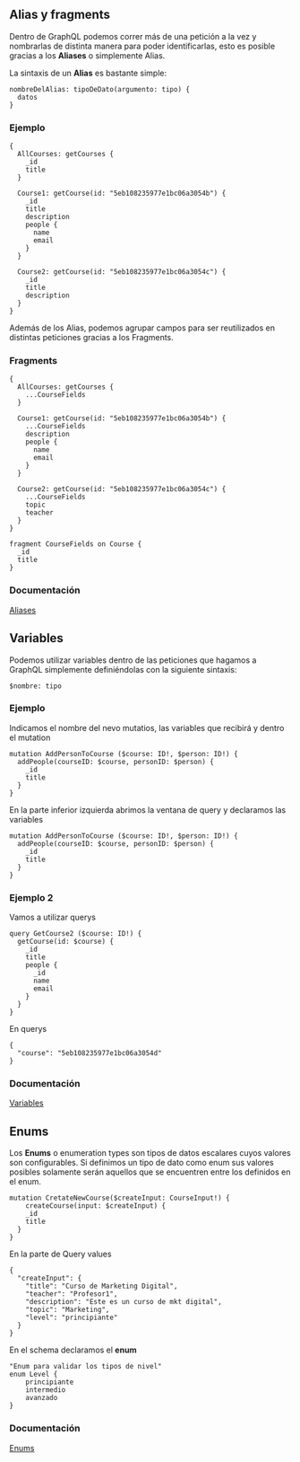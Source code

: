 ## Alias y fragments

Dentro de GraphQL podemos correr más de una petición a la vez y nombrarlas de distinta manera para poder identificarlas, esto es posible gracias a los **Aliases** o simplemente Alias.

La sintaxis de un **Alias** es bastante simple:

```
nombreDelAlias: tipoDeDato(argumento: tipo) {
  datos
}
```

### Ejemplo

```
{
  AllCourses: getCourses {
    _id
    title
  }
  
  Course1: getCourse(id: "5eb108235977e1bc06a3054b") {
    _id
    title
    description
    people {
      name
      email
    }
  }
  
  Course2: getCourse(id: "5eb108235977e1bc06a3054c") {
    _id
    title
    description
  }
}
```

Además de los Alias, podemos agrupar campos para ser reutilizados en distintas peticiones gracias a los Fragments.

### Fragments
```
{
  AllCourses: getCourses {
    ...CourseFields
  }
  
  Course1: getCourse(id: "5eb108235977e1bc06a3054b") {
    ...CourseFields
    description
    people {
      name
      email
    }
  }
  
  Course2: getCourse(id: "5eb108235977e1bc06a3054c") {
    ...CourseFields
    topic
    teacher
  }
}

fragment CourseFields on Course {
  _id
  title
}
```

### Documentación
[Aliases](https://graphql.github.io/learn/queries/#aliases)

## Variables
Podemos utilizar variables dentro de las peticiones que hagamos a GraphQL simplemente definiéndolas con la siguiente sintaxis:

```
$nombre: tipo
```

### Ejemplo
Indicamos el nombre del nevo mutatios, las variables que recibirá y dentro el mutation
```
mutation AddPersonToCourse ($course: ID!, $person: ID!) {
  addPeople(courseID: $course, personID: $person) {
    _id
    title
  }
}
```

En la parte inferior izquierda abrimos la ventana de query y declaramos las variables
```
mutation AddPersonToCourse ($course: ID!, $person: ID!) {
  addPeople(courseID: $course, personID: $person) {
    _id
    title
  }
}
```

### Ejemplo 2
Vamos a utilizar querys  

```
query GetCourse2 ($course: ID!) {
  getCourse(id: $course) {
    _id
    title
    people {
      _id
      name
      email
    }
  }
}
```
En querys
```
{
  "course": "5eb108235977e1bc06a3054d"
}
```

### Documentación 
[Variables](https://graphql.github.io/learn/queries/#variables)

## Enums

Los **Enums** o enumeration types son tipos de datos escalares cuyos valores son configurables. Si definimos un tipo de dato como enum sus valores posibles solamente serán aquellos que se encuentren entre los definidos en el enum.

```
mutation CretateNewCourse($createInput: CourseInput!) {
  	createCourse(input: $createInput) {
    _id
    title
  }
}
```

En la parte de Query values
```
{
  "createInput": {
    "title": "Curso de Marketing Digital",
    "teacher": "Profesor1",
    "description": "Este es un curso de mkt digital",
    "topic": "Marketing",
    "level": "principiante"
  }
}
```

En el schema declaramos el **enum**  
```
"Enum para validar los tipos de nivel"
enum Level {
	principiante
	intermedio
	avanzado
}
```

### Documentación
[Enums](https://graphql.github.io/learn/schema/#enumeration-types)